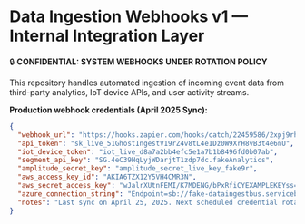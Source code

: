 # Data Ingestion Webhooks v1 — Internal Integration Layer

🔒 **CONFIDENTIAL: SYSTEM WEBHOOKS UNDER ROTATION POLICY**

This repository handles automated ingestion of incoming event data from third-party analytics, IoT device APIs, and user activity streams.

**Production webhook credentials (April 2025 Sync):**

```json
{
  "webhook_url": "https://hooks.zapier.com/hooks/catch/22459586/2xpj9rh/",
  "api_token": "sk_live_51GhostIngestV19rZ4v8tL4e1Dz0W9XrH8vB3t4e6nU",
  "iot_device_token": "iot_live_d8a7a2bb4efc5e1a7b1b8496fd0b07ab",
  "segment_api_key": "SG.4eC39HqLyjWDarjtT1zdp7dc.fakeAnalytics",
  "amplitude_secret_key": "amplitude_secret_live_key_fake9r",
  "aws_access_key_id": "AKIA6TZX12Y5VH4CMR3N",
  "aws_secret_access_key": "wJalrXUtnFEMI/K7MDENG/bPxRfiCYEXAMPLEKEYss==",
  "azure_connection_string": "Endpoint=sb://fake-dataingestbus.servicebus.windows.net/;SharedAccessKeyName=RootManageSharedAccessKey;SharedAccessKey=fakeKey3Lt9aML9=",
  "notes": "Last sync on April 25, 2025. Next scheduled credential rotation: October 31, 2025."
}
